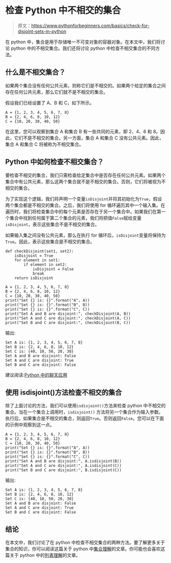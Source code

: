 # 检查 Python 中不相交的集合

> 原文：<https://www.pythonforbeginners.com/basics/check-for-disjoint-sets-in-python>

在 python 中，集合是用于存储唯一不可变对象的容器对象。在本文中，我们将讨论 python 中的不相交集合。我们还将讨论 python 中检查不相交集合的不同方法。

## 什么是不相交集合？

如果两个集合没有任何公共元素，则称它们是不相交的。如果两个给定的集合之间存在任何公共元素，那么它们就不是不相交的集合。

假设我们已经设置了 A、B 和 C，如下所示。

```
A = {1, 2, 3, 4, 5, 6, 7, 8}
B = {2, 4, 6, 8, 10, 12}
C = {10, 20, 30, 40, 50}
```

在这里，您可以观察到集合 A 和集合 B 有一些共同的元素，即 2、4、6 和 8。因此，它们不是不相交的集合。另一方面，集合 A 和集合 C 没有公共元素。因此，集合 A 和集合 C 将被称为不相交集合。

## Python 中如何检查不相交集合？

要检查不相交的集合，我们只需检查给定集合中是否存在任何公共元素。如果两个集合中有公共元素，那么这两个集合就不是不相交的集合。否则，它们将被视为不相交的集合。

为了实现这个逻辑，我们将声明一个变量`isDisjoint`并将其初始化为`True`，假设两个集合都是不相交的集合。之后，我们将使用 for 循环遍历其中一个输入集。在遍历时，我们将检查集合中的每个元素是否存在于另一个集合中。如果我们在第一个集合中找到任何属于第二个集合的元素，我们将把值`False`赋给变量`isDisjoint`，表示这些集合不是不相交的集合。

如果输入集之间没有公共元素，那么在执行 for 循环后，`isDisjoint`变量将保持为`True`。因此，表示这些集合是不相交的集合。

```
def checkDisjoint(set1, set2):
    isDisjoint = True
    for element in set1:
        if element in set2:
            isDisjoint = False
            break
    return isDisjoint

A = {1, 2, 3, 4, 5, 6, 7, 8}
B = {2, 4, 6, 8, 10, 12}
C = {10, 20, 30, 40, 50}
print("Set {} is: {}".format("A", A))
print("Set {} is: {}".format("B", B))
print("Set {} is: {}".format("C", C))
print("Set A and B are disjoint:", checkDisjoint(A, B))
print("Set A and C are disjoint:", checkDisjoint(A, C))
print("Set B and C are disjoint:", checkDisjoint(B, C))
```

输出:

```
Set A is: {1, 2, 3, 4, 5, 6, 7, 8}
Set B is: {2, 4, 6, 8, 10, 12}
Set C is: {40, 10, 50, 20, 30}
Set A and B are disjoint: False
Set A and C are disjoint: True
Set B and C are disjoint: False
```

建议阅读:[Python 中的聊天应用](https://codinginfinite.com/python-chat-application-tutorial-source-code/)

## 使用 isdisjoint()方法检查不相交的集合

除了上面讨论的方法，我们可以使用`isdisjoint()`方法来检查 python 中不相交的集合。当在一个集合上调用时，`isdisjoint()` 方法将另一个集合作为输入参数。执行后，如果集合是不相交的集合，则返回`True`。否则返回`False`。您可以在下面的示例中观察到这一点。

```
A = {1, 2, 3, 4, 5, 6, 7, 8}
B = {2, 4, 6, 8, 10, 12}
C = {10, 20, 30, 40, 50}
print("Set {} is: {}".format("A", A))
print("Set {} is: {}".format("B", B))
print("Set {} is: {}".format("C", C))
print("Set A and B are disjoint:", A.isdisjoint(B))
print("Set A and C are disjoint:", A.isdisjoint(C))
print("Set B and C are disjoint:", B.isdisjoint(C))
```

输出:

```
Set A is: {1, 2, 3, 4, 5, 6, 7, 8}
Set B is: {2, 4, 6, 8, 10, 12}
Set C is: {40, 10, 50, 20, 30}
Set A and B are disjoint: False
Set A and C are disjoint: True
Set B and C are disjoint: False
```

## 结论

在本文中，我们讨论了在 python 中检查不相交集合的两种方法。要了解更多关于集合的知识，你可以阅读这篇关于 python 中[集合理解](https://www.pythonforbeginners.com/basics/set-comprehension-in-python)的文章。你可能也会喜欢这篇关于 python 中的[列表理解](https://www.pythonforbeginners.com/basics/list-comprehensions-in-python)的文章。